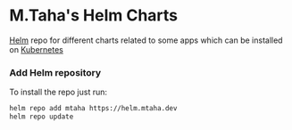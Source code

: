 # M.Taha's Helm Charts

[Helm](https://helm.sh) repo for different charts related to some apps which can be installed on [Kubernetes](https://kubernetes.io)

### Add Helm repository

To install the repo just run:

```bash
helm repo add mtaha https://helm.mtaha.dev
helm repo update
```